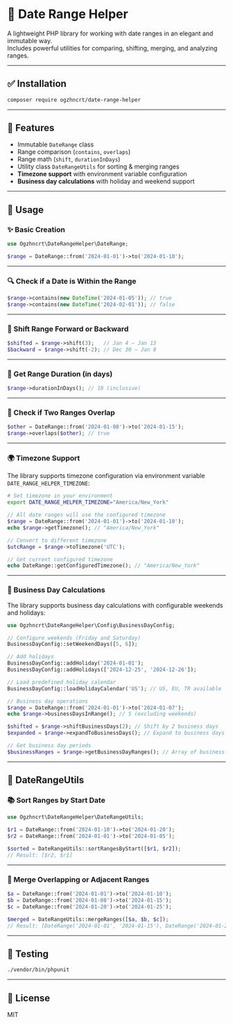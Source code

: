 # 📅 Date Range Helper

A lightweight PHP library for working with date ranges in an elegant and immutable way.  
Includes powerful utilities for comparing, shifting, merging, and analyzing ranges.

---

## ✅ Installation

```bash
composer require ogzhncrt/date-range-helper
```

---

## 🧠 Features

- Immutable `DateRange` class
- Range comparison (`contains`, `overlaps`)
- Range math (`shift`, `durationInDays`)
- Utility class `DateRangeUtils` for sorting & merging ranges
- **Timezone support** with environment variable configuration
- **Business day calculations** with holiday and weekend support

---

## 🚀 Usage

### ✨ Basic Creation

```php
use Ogzhncrt\DateRangeHelper\DateRange;

$range = DateRange::from('2024-01-01')->to('2024-01-10');
```

---

### 🔍 Check if a Date is Within the Range

```php
$range->contains(new DateTime('2024-01-05')); // true
$range->contains(new DateTime('2024-02-01')); // false
```

---

### 🔁 Shift Range Forward or Backward

```php
$shifted = $range->shift(3);   // Jan 4 – Jan 13
$backward = $range->shift(-2); // Dec 30 – Jan 8
```

---

### 📏 Get Range Duration (in days)

```php
$range->durationInDays(); // 10 (inclusive)
```

---

### 🔗 Check if Two Ranges Overlap

```php
$other = DateRange::from('2024-01-08')->to('2024-01-15');
$range->overlaps($other); // true
```

---

### 🌍 Timezone Support

The library supports timezone configuration via environment variable `DATE_RANGE_HELPER_TIMEZONE`:

```bash
# Set timezone in your environment
export DATE_RANGE_HELPER_TIMEZONE="America/New_York"
```

```php
// All date ranges will use the configured timezone
$range = DateRange::from('2024-01-01')->to('2024-01-10');
echo $range->getTimezone(); // "America/New_York"

// Convert to different timezone
$utcRange = $range->toTimezone('UTC');

// Get current configured timezone
echo DateRange::getConfiguredTimezone(); // "America/New_York"
```

---

### 💼 Business Day Calculations

The library supports business day calculations with configurable weekends and holidays:

```php
use Ogzhncrt\DateRangeHelper\Config\BusinessDayConfig;

// Configure weekends (Friday and Saturday)
BusinessDayConfig::setWeekendDays([5, 6]);

// Add holidays
BusinessDayConfig::addHoliday('2024-01-01');
BusinessDayConfig::addHolidays(['2024-12-25', '2024-12-26']);

// Load predefined holiday calendar
BusinessDayConfig::loadHolidayCalendar('US'); // US, EU, TR available

// Business day operations
$range = DateRange::from('2024-01-01')->to('2024-01-07');
echo $range->businessDaysInRange(); // 5 (excluding weekends)

$shifted = $range->shiftBusinessDays(2); // Shift by 2 business days
$expanded = $range->expandToBusinessDays(); // Expand to business days only

// Get business day periods
$businessRanges = $range->getBusinessDayRanges(); // Array of business day periods
```

---

## 🧰 DateRangeUtils

### 📚 Sort Ranges by Start Date

```php
use Ogzhncrt\DateRangeHelper\DateRangeUtils;

$r1 = DateRange::from('2024-01-10')->to('2024-01-20');
$r2 = DateRange::from('2024-01-01')->to('2024-01-05');

$sorted = DateRangeUtils::sortRangesByStart([$r1, $r2]);
// Result: [$r2, $r1]
```

---

### 🧪 Merge Overlapping or Adjacent Ranges

```php
$a = DateRange::from('2024-01-01')->to('2024-01-10');
$b = DateRange::from('2024-01-08')->to('2024-01-15');
$c = DateRange::from('2024-01-20')->to('2024-01-25');

$merged = DateRangeUtils::mergeRanges([$a, $b, $c]);
// Result: [DateRange('2024-01-01', '2024-01-15'), DateRange('2024-01-20', '2024-01-25')]
```

---

## 🧪 Testing

```bash
./vendor/bin/phpunit
```

---

## 📄 License

MIT
